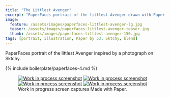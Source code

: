 ```yaml
---
title: "The Littlest Avenger"
excerpt: "PaperFaces portrait of the littlest Avenger drawn with Paper by 53 on an iPad."
image: 
  feature: /assets/images/paperfaces-littlest-avenger-lg.jpg
  teaser: /assets/images/paperfaces-littlest-avenger-teaser.jpg
  thumb: /assets/images/paperfaces-littlest-avenger-150.jpg
tags: [portrait, illustration, Paper by 53, Sktchy, blend]
---
```


PaperFaces portrait of the littlest Avenger inspired by a photograph on Sktchy.

{% include boilerplate/paperfaces-4.md %}

<figure class="third">
  <a href="{{ site.url }}/assets/images/paperfaces-littlest-avenger-process-1-lg.jpg"><img src="{{ site.url }}/assets/images/paperfaces-littlest-avenger-process-1-600.jpg" alt="Work in process screenshot"></a>
  <a href="{{ site.url }}/assets/images/paperfaces-littlest-avenger-process-2-lg.jpg"><img src="{{ site.url }}/assets/images/paperfaces-littlest-avenger-process-2-600.jpg" alt="Work in process screenshot"></a>
  <a href="{{ site.url }}/assets/images/paperfaces-littlest-avenger-process-3-lg.jpg"><img src="{{ site.url }}/assets/images/paperfaces-littlest-avenger-process-3-600.jpg" alt="Work in process screenshot"></a>
  <a href="{{ site.url }}/assets/images/paperfaces-littlest-avenger-process-4-lg.jpg"><img src="{{ site.url }}/assets/images/paperfaces-littlest-avenger-process-4-600.jpg" alt="Work in process screenshot"></a>
  <figcaption>Work in progress screen captures Made with Paper.</figcaption>
</figure>

